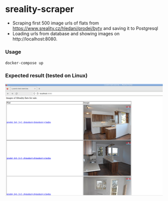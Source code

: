 # sreality-scraper 

- Scraping first 500 image urls of flats from https://www.sreality.cz/hledani/prodej/byty and saving it to Postgresql
- Loading urls from database and showing images on http://localhost:8080.

### Usage

`docker-compose up`

### Expected result (tested on Linux)

![result](result.png)
